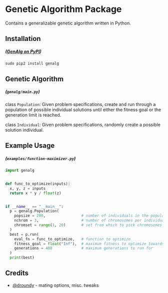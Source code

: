# Genetic Algorithm Package

Contains a generalizable genetic algorithm written in Python.


## Installation
##### ([GenAlg on PyPI](https://pypi.python.org/pypi/genalg))

`sudo pip2 install genalg`


## Genetic Algorithm
##### (`genalg/main.py`)

class `Population`: Given problem specifications, create and run through a population of possible individual solutions until either the fitness goal or the generation limit is reached.

class `Individual`: Given problem specifications, randomly create a possible solution individual.


## Example Usage
##### (`examples/function-maximizer.py`)

```python
import genalg


def func_to_optimize(inputs):
  x, y, z = inputs
  return x * y / float(z)


if __name__ == "__main__":
  p = genalg.Population(
    popsize = 200,                # number of individuals in the population
    nchrom = 3,                   # number of chromosomes per individual
    chromset = range(1, 20)       # set from which to pick chromosomes
  )
  best = p.run(
    eval_fn = func_to_optimize,   # function to optimize
    fitness_goal = float("Inf"),  # maximum fitness to optimize towards
    generations = 400             # maximum generations to run for
  )
  print(best)
```


## Credits

* [@droundy](https://github.com/droundy) - mating options, misc. tweaks
